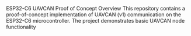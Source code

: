 ESP32-C6 UAVCAN Proof of Concept
Overview
This repository contains a proof-of-concept implementation of UAVCAN (v1) communication on the ESP32-C6 microcontroller. The project demonstrates basic UAVCAN node functionality
